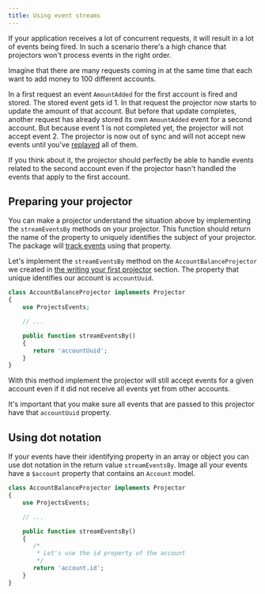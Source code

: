 ```yaml
---
title: Using event streams
---
```


If your application receives a lot of concurrent requests, it will result in a lot of events being fired. In such a scenario there's a high chance that projectors won't process events in the right order.

Imagine that there are many requests coming in at the same time that each want to add money to 100 different accounts.

In a first request an event `AmountAdded` for the first account is fired and stored. The stored event gets id 1. In that request the projector now starts to update the amount of that account. But before that update completes, another request has already stored its own `AmountAdded` event for a second account. But because event 1 is not completed yet, the projector will not accept event 2. The projector is now out of sync and will not accept new events until you've [replayed](laravel-event-projector/v1/replaying-events/replaying-events) all of them.

If you think about it, the projector should perfectly be able to handle events related to the second account even if the projector hasn't handled the events that apply to the first account.

## Preparing your projector

You can make a projector understand the situation above by implementing the `streamEventsBy` methods on your projector. This function should return the name of the property to uniquely identifies the subject of your projector. The package will [track events](/laravel-event-projector/v1/replaying-events/tracking-handled-events) using that property.

Let's implement the `streamEventsBy` method on the `AccountBalanceProjector` we created in [the writing your first projector](/laravel-event-projector/v1/basic-usage/writing-your-first-projector) section. The property that unique identifies our account is `accountUuid`.

```php
class AccountBalanceProjector implements Projector
{
    use ProjectsEvents;

    // ...

    public function streamEventsBy()
    {
       return 'accountUuid';
    }
}
```

With this method implement the projector will still accept events for a given account even if it did not receive all events yet from other accounts.

It's important that you make sure all events that are passed to this projector have that `accountUuid` property.

## Using dot notation

If your events have their identifying property in an array or object you can use dot notation in the return value `streamEventsBy`. Image all your events have a `$account` property that contains an `Account` model. 

```php
class AccountBalanceProjector implements Projector
{
    use ProjectsEvents;

    // ...

    public function streamEventsBy()
    {
       /*
        * Let's use the id property of the account
        */
       return 'account.id';
    }
}
```